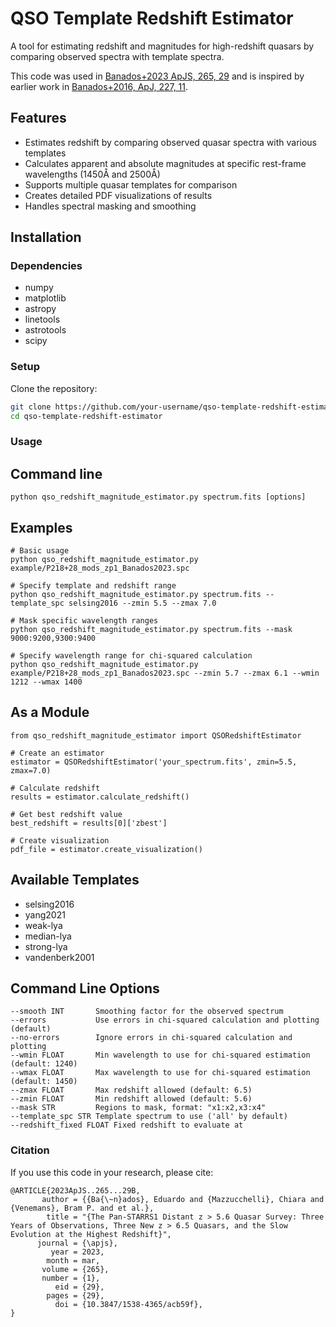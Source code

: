 # QSO Template Redshift Estimator

A tool for estimating redshift and magnitudes for high-redshift quasars by comparing observed spectra with template spectra.

This code was used in [Banados+2023 ApJS, 265, 29](https://ui.adsabs.harvard.edu/abs/2023ApJS..265...29B/abstract) and is inspired by earlier work in [Banados+2016, ApJ, 227, 11](https://ui.adsabs.harvard.edu/abs/2016ApJS..227...11B/abstract).

## Features

- Estimates redshift by comparing observed quasar spectra with various templates
- Calculates apparent and absolute magnitudes at specific rest-frame wavelengths (1450Å and 2500Å)
- Supports multiple quasar templates for comparison
- Creates detailed PDF visualizations of results
- Handles spectral masking and smoothing

## Installation

### Dependencies

- numpy
- matplotlib
- astropy
- linetools
- astrotools
- scipy

### Setup

Clone the repository:
```bash
git clone https://github.com/your-username/qso-template-redshift-estimator.git
cd qso-template-redshift-estimator
```

### Usage

## Command line
```
python qso_redshift_magnitude_estimator.py spectrum.fits [options]
```
## Examples
```
# Basic usage
python qso_redshift_magnitude_estimator.py example/P218+28_mods_zp1_Banados2023.spc

# Specify template and redshift range
python qso_redshift_magnitude_estimator.py spectrum.fits --template_spc selsing2016 --zmin 5.5 --zmax 7.0

# Mask specific wavelength ranges
python qso_redshift_magnitude_estimator.py spectrum.fits --mask 9000:9200,9300:9400

# Specify wavelength range for chi-squared calculation
python qso_redshift_magnitude_estimator.py example/P218+28_mods_zp1_Banados2023.spc --zmin 5.7 --zmax 6.1 --wmin 1212 --wmax 1400
```

## As a Module

```
from qso_redshift_magnitude_estimator import QSORedshiftEstimator

# Create an estimator
estimator = QSORedshiftEstimator('your_spectrum.fits', zmin=5.5, zmax=7.0)

# Calculate redshift
results = estimator.calculate_redshift()

# Get best redshift value
best_redshift = results[0]['zbest']

# Create visualization
pdf_file = estimator.create_visualization()
```

## Available Templates

* selsing2016
* yang2021
* weak-lya
* median-lya
* strong-lya
* vandenberk2001

## Command Line Options

```
--smooth INT       Smoothing factor for the observed spectrum
--errors           Use errors in chi-squared calculation and plotting (default)
--no-errors        Ignore errors in chi-squared calculation and plotting
--wmin FLOAT       Min wavelength to use for chi-squared estimation (default: 1240)
--wmax FLOAT       Max wavelength to use for chi-squared estimation (default: 1450)
--zmax FLOAT       Max redshift allowed (default: 6.5)
--zmin FLOAT       Min redshift allowed (default: 5.6)
--mask STR         Regions to mask, format: "x1:x2,x3:x4"
--template_spc STR Template spectrum to use ('all' by default)
--redshift_fixed FLOAT Fixed redshift to evaluate at
```

### Citation
If you use this code in your research, please cite:
```
@ARTICLE{2023ApJS..265...29B,
       author = {{Ba{\~n}ados}, Eduardo and {Mazzucchelli}, Chiara and {Venemans}, Bram P. and et al.},
        title = "{The Pan-STARRS1 Distant z > 5.6 Quasar Survey: Three Years of Observations, Three New z > 6.5 Quasars, and the Slow Evolution at the Highest Redshift}",
      journal = {\apjs},
         year = 2023,
        month = mar,
       volume = {265},
       number = {1},
          eid = {29},
        pages = {29},
          doi = {10.3847/1538-4365/acb59f},
}
```